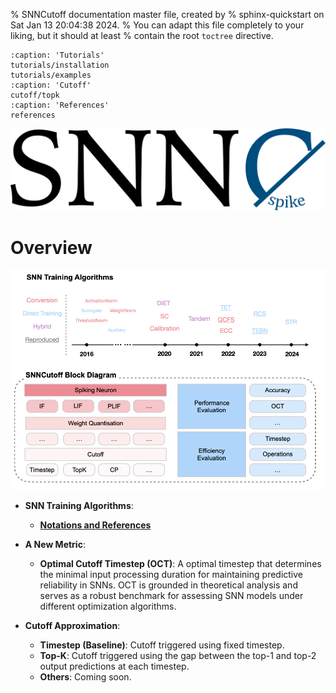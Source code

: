 % SNNCutoff documentation master file, created by
% sphinx-quickstart on Sat Jan 13 20:04:38 2024.
% You can adapt this file completely to your liking, but it should at least
% contain the root `toctree` directive.

```{toctree}
:caption: 'Tutorials'
tutorials/installation
tutorials/examples
:caption: 'Cutoff'
cutoff/topk
:caption: 'References'
references
```

<div align="center">
  <picture>
    <source media="(prefers-color-scheme: dark)" srcset="_static/dark_mode.png" width="700">
    <img alt="Text changing depending on mode. Light: 'So light!' Dark: 'So dark!'" src="_static/light_mode.png"  width="700">
  </picture>
</div>

# Overview

<p align="center">
<img src="./_static/framework.png" width="800">
</p>

- **SNN Training Algorithms**:
  - [**Notations and References**](references)


- **A New Metric**:
  - **Optimal Cutoff Timestep (OCT)**: A optimal timestep that determines the minimal input processing duration for maintaining predictive reliability in SNNs. OCT is grounded in theoretical analysis and serves as a robust benchmark for assessing SNN models under different optimization algorithms.

- **Cutoff Approximation**:
  - **Timestep (Baseline)**: Cutoff triggered using fixed timestep. 
  - **Top-K**: Cutoff triggered using the gap between the top-1 and top-2 output predictions at each timestep. 
  - **Others**: Coming soon. 
